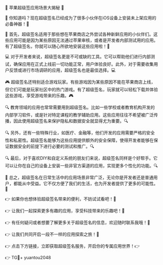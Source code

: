 🎉 苹果超级签应用场景大揭秘 🎉

🚀 你知道吗？现在超级签名已经成为了很多小伙伴在iOS设备上安装未上架应用的必备神器！🚀

📱 首先，超级签名适用于那些想在苹果商店之外尝试各种新鲜应用的小伙伴们。这些应用可能是因为某些原因无法通过苹果审核，或者是开发者内部测试用的应用。有了超级签名，你就可以随心所欲地安装这些应用啦！📱

💻 对于开发者来说，超级签名更是不可或缺的工具。它可以帮助他们进行内部测试，确保应用在正式上线前一切功能正常，用户体验良好。此外，对于需要收集用户反馈或进行市场调研的应用，超级签名也是最佳选择。💻

🎮 超级签名还特别适合游戏玩家。有些游戏因为某些原因不能在苹果商店上线，但它们可能是玩家社区中的热门游戏。有了超级签名，玩家就可以轻松下载并体验这些游戏，享受游戏带来的乐趣。🎮

🔍 教育领域的应用也常常需要用到超级签名。比如一些学校或者教育机构开发的内部学习软件，或是针对特定课程的教学辅助应用。这些应用往往不希望被广泛传播，因此使用超级签名来保护隐私和数据安全就显得尤为重要。🔍

🔍 另外，还有一些特殊行业，如医疗、金融等，他们开发的应用需要严格的安全性和私密性。超级签名能够为这些应用提供额外的安全保障，使得开发者能够在保证数据安全的前提下进行必要的测试和推广。🔍

🔍 最后，对于喜欢DIY和自定义系统的朋友们来说，超级签名同样是个好帮手。它可以让你在自己的设备上安装一些非官方渠道的应用，实现更多个性化的功能。🔍

🎁 总之，超级签名在日常生活中的应用场景非常广泛，无论你是开发者还是普通用户，都能从中受益。它不仅方便了我们的生活，也为开发者提供了更多的可能性。🎁

👉 如果你也想体验超级签名带来的便利，不妨试试看吧！🚀

👉 让我们一起探索更多有趣的应用，享受科技带来的乐趣吧！🚀

👉 有任何疑问或者想要了解更多关于超级签名的信息，欢迎随时联系我哦！👋

👉 让我们共同开启一段不一样的应用探索之旅！🚀

👉 点击下方链接，立即获取超级签名服务，开启你的专属应用世界！👉

👉 TG💪+ yuantou2048